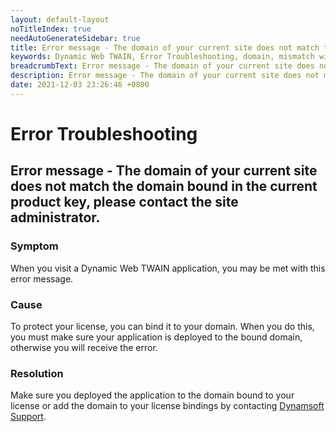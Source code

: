 ```yaml
---
layout: default-layout
noTitleIndex: true
needAutoGenerateSidebar: true
title: Error message - The domain of your current site does not match the domain bound in the current product key, please contact the site administrator.
keywords: Dynamic Web TWAIN, Error Troubleshooting, domain, mismatch with product key
breadcrumbText: Error message - The domain of your current site does not match the domain bound in the current product key, please contact the site administrator.
description: Error message - The domain of your current site does not match the domain bound in the current product key, please contact the site administrator.
date: 2021-12-03 23:26:46 +0800
---
```


# Error Troubleshooting

## Error message - The domain of your current site does not match the domain bound in the current product key, please contact the site administrator.

### Symptom

When you visit a Dynamic Web TWAIN application, you may be met with this error message.

### Cause

To protect your license, you can bind it to your domain. When you do this, you must make sure your application is deployed to the bound domain, otherwise you will receive the error.

### Resolution

Make sure you deployed the application to the domain bound to your license or add the domain to your license bindings by contacting <a href="mailto:support@dynamsoft.com" target="_blank">Dynamsoft Support</a>.
